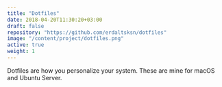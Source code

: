 ```yaml
---
title: "Dotfiles"
date: 2018-04-20T11:30:20+03:00
draft: false
repository: "https://github.com/erdaltsksn/dotfiles"
image: "/content/project/dotfiles.png"
active: true
weight: 1
---
```


Dotfiles are how you personalize your system. These are mine for macOS and
Ubuntu Server.
